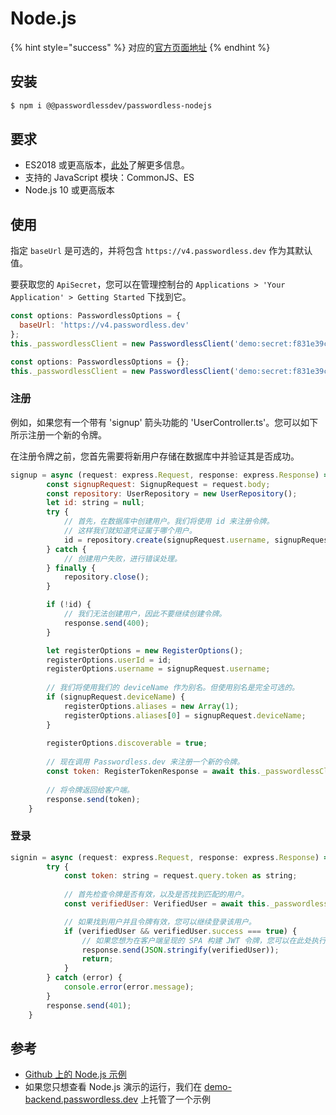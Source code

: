 # Node.js

{% hint style="success" %}
对应的[官方页面地址](https://docs.passwordless.dev/guide/backend/nodejs.html)
{% endhint %}

## 安装 <a href="#installation" id="installation"></a>

```sh
$ npm i @@passwordlessdev/passwordless-nodejs
```

## 要求 <a href="#requirements" id="requirements"></a>

* ES2018 或更高版本，[此处](https://node.green/)了解更多信息。
* 支持的 JavaScript 模块：CommonJS、ES
* Node.js 10 或更高版本

## 使用 <a href="#using" id="using"></a>

指定 `baseUrl` 是可选的，并将包含 `https://v4.passwordless.dev` 作为其默认值。

要获取您的 `ApiSecret`，您可以在管理控制台的 `Applications > 'Your Application' > Getting Started` 下找到它。

```javascript
const options: PasswordlessOptions = {
  baseUrl: 'https://v4.passwordless.dev'
};
this._passwordlessClient = new PasswordlessClient('demo:secret:f831e39c29e64b77aba547478a4b3ec6', options);
```

```javascript
const options: PasswordlessOptions = {};
this._passwordlessClient = new PasswordlessClient('demo:secret:f831e39c29e64b77aba547478a4b3ec6', options);
```

### 注册 <a href="#registration" id="registration"></a>

例如，如果您有一个带有 'signup' 箭头功能的 'UserController.ts'。您可以如下所示注册一个新的令牌。

在注册令牌之前，您首先需要将新用户存储在数据库中并验证其是否成功。

```javascript
signup = async (request: express.Request, response: express.Response) => {
        const signupRequest: SignupRequest = request.body;
        const repository: UserRepository = new UserRepository();
        let id: string = null;
        try {
            // 首先，在数据库中创建用户。我们将使用 id 来注册令牌。
            // 这样我们就知道凭证属于哪个用户。
            id = repository.create(signupRequest.username, signupRequest.firstName, signupRequest.lastName);
        } catch {
            // 创建用户失败，进行错误处理。
        } finally {
            repository.close();
        }

        if (!id) {
            // 我们无法创建用户，因此不要继续创建令牌。
            response.send(400);
        }

        let registerOptions = new RegisterOptions();
        registerOptions.userId = id;
        registerOptions.username = signupRequest.username;
        
        // 我们将使用我们的 deviceName 作为别名。但使用别名是完全可选的。
        if (signupRequest.deviceName) {
            registerOptions.aliases = new Array(1);
            registerOptions.aliases[0] = signupRequest.deviceName;
        }
        
        registerOptions.discoverable = true;
        
        // 现在调用 Passwordless.dev 来注册一个新的令牌。
        const token: RegisterTokenResponse = await this._passwordlessClient.createRegisterToken(registerOptions);
        
        // 将令牌返回给客户端。
        response.send(token);
    }
```

### 登录 <a href="#logging-in" id="logging-in"></a>

```javascript
signin = async (request: express.Request, response: express.Response) => {
        try {
            const token: string = request.query.token as string;
            
            // 首先检查令牌是否有效，以及是否找到匹配的用户。
            const verifiedUser: VerifiedUser = await this._passwordlessClient.verifyToken(token);

            // 如果找到用户并且令牌有效，您可以继续登录该用户。
            if (verifiedUser && verifiedUser.success === true) {
                // 如果您想为在客户端呈现的 SPA 构建 JWT 令牌，您可以在此处执行此操作。
                response.send(JSON.stringify(verifiedUser));
                return;
            }
        } catch (error) {
            console.error(error.message);
        }
        response.send(401);
    }
```

## 参考 <a href="#references" id="references"></a>

* [Github 上的 Node.js 示例](https://github.com/passwordless/passwordless-nodejs-example)
* 如果您只想查看 Node.js 演示的运行，我们在 [demo-backend.passwordless.dev](https://demo-backend.passwordless.dev/) 上托管​​了一个示例
